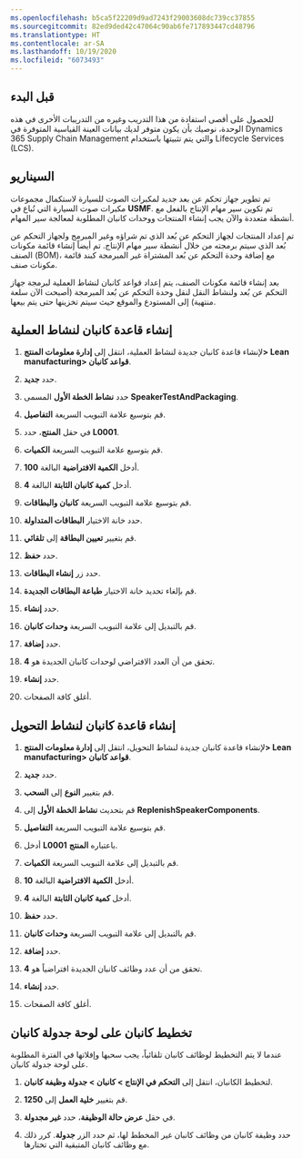 ```yaml
---
ms.openlocfilehash: b5ca5f22209d9ad7243f29003608dc739cc37855
ms.sourcegitcommit: 82ed9ded42c47064c90ab6fe717893447cd48796
ms.translationtype: HT
ms.contentlocale: ar-SA
ms.lasthandoff: 10/19/2020
ms.locfileid: "6073493"
---
```

## <a name="before-you-begin"></a>قبل البدء
للحصول على أقصى استفادة من هذا التدريب وغيره من التدريبات الأخرى في هذه الوحدة، نوصيك بأن يكون متوفر لديك بيانات العينة القياسية المتوفرة في Dynamics 365 Supply Chain Management والتي يتم تثبيتها باستخدام Lifecycle Services ‏(LCS).

## <a name="scenario"></a>السيناريو

تم تطوير جهاز تحكم عن بعد جديد لمكبرات الصوت للسيارة لاستكمال مجموعات مكبرات صوت السيارة التي تُباع في **USMF**. تم تكوين سير مهام الإنتاج بالفعل مع أنشطة متعددة والآن يجب إنشاء المنتجات ووحدات كانبان المطلوبة لمعالجة سير المهام.

تم إعداد المنتجات لجهاز التحكم عن بُعد الذي تم شراؤه وغير المبرمج ولجهاز التحكم عن بُعد الذي سيتم برمجته من خلال أنشطة سير مهام الإنتاج. تم أيضاً إنشاء قائمة مكونات الصنف (BOM)، مع إضافة وحدة التحكم عن بُعد المشتراة غير المبرمجة كبند قائمة مكونات صنف.

بعد إنشاء قائمة مكونات الصنف، يتم إعداد قواعد كانبان لنشاط العملية لبرمجة جهاز التحكم عن بُعد ولنشاط النقل لنقل وحدة التحكم عن بُعد المبرمجة (أصبحت الآن سلعة منتهية) إلى المستودع والموقع حيث سيتم تخزينها حتى يتم بيعها.

## <a name="create-the-kanban-rule-for-the-process-activity"></a>إنشاء قاعدة كانبان لنشاط العملية

1.  لإنشاء قاعدة كانبان جديدة لنشاط العملية، انتقل إلى **إدارة معلومات المنتج> Lean manufacturing> قواعد كانبان**.

2.  حدد **جديد‏‎**.

3.  حدد **نشاط الخطة الأول** المسمى **SpeakerTestAndPackaging**.

4.  قم بتوسيع علامة التبويب السريعة **التفاصيل**.

5.  في حقل **المنتج**، حدد **L0001**.

6.  قم بتوسيع علامة التبويب السريعة **الكميات**.

7.  أدخل **الكمية الافتراضية** البالغة **100**.

8.  أدخل **كمية كانبان الثابتة** البالغة **4**.

9.  قم بتوسيع علامة التبويب السريعة **كانبان والبطاقات**.

10. حدد خانة الاختيار **البطاقات المتداولة**.

11. قم بتغيير **تعيين البطاقة** إلى **تلقائي**.

12. حدد **حفظ**.

13. حدد زر **إنشاء البطاقات**.

14. قم بإلغاء تحديد خانة الاختيار **طباعة البطاقات الجديدة**.

15. حدد **إنشاء**.

16. قم بالتبديل إلى علامة التبويب السريعة **وحدات كانبان**.

17. حدد **إضافة**.

18. تحقق من أن العدد الافتراضي لوحدات كانبان الجديدة هو **4**.

19. حدد **إنشاء**.

20. أغلق كافة الصفحات.

## <a name="create-the-kanban-rule-for-the-transfer-activity"></a>إنشاء قاعدة كانبان لنشاط التحويل


1.  لإنشاء قاعدة كانبان جديدة لنشاط التحويل، انتقل إلى **إدارة معلومات المنتج> Lean manufacturing> قواعد كانبان**.

2.  حدد **جديد‏‎**.

3.  قم بتغيير **النوع** إلى **السحب**.

4.  قم بتحديث **نشاط الخطة الأول** إلى **ReplenishSpeakerComponents**.

5.  قم بتوسيع علامة التبويب السريعة **التفاصيل**.

6.  أدخل **L0001** باعتباره **المنتج**.

7.  قم بالتبديل إلى علامة التبويب السريعة **الكميات**.

8.  أدخل **الكمية الافتراضية** البالغة **10**.

9.  أدخل **كمية كانبان الثابتة** البالغة **4**.

10. حدد **حفظ**.

11. قم بالتبديل إلى علامة التبويب السريعة **وحدات كانبان**.

12. حدد **إضافة**.

13. تحقق من أن عدد وظائف كانبان الجديدة افتراضياً هو **4**.

14. حدد **إنشاء**.

15. أغلق كافة الصفحات.

## <a name="plan-a-kanban-on-the-kanban-schedule-board"></a>تخطيط كانبان على لوحة جدولة كانبان

عندما لا يتم التخطيط لوظائف كانبان تلقائياً، يجب سحبها وإفلاتها في الفترة المطلوبة على لوحة جدولة كانبان.

1.  لتخطيط الكانبان، انتقل إلى **التحكم في الإنتاج > كانبان > جدولة وظيفة كانبان**.

2.  قم بتغيير **خلية العمل** إلى **1250**.

3.  في حقل **عرض حالة الوظيفة**، حدد **غير مجدولة**.

4.  حدد وظيفة كانبان من وظائف كانبان غير المخطط لها، ثم حدد الزر **جدولة**. كرر ذلك مع وظائف كانبان المتبقية التي تختارها. 
